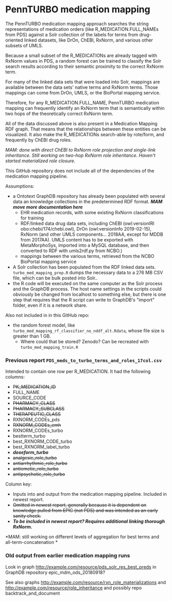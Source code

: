 # PennTURBO medication mapping

The PennTURBO medication mapping approach searches the string representations of medication orders (like R_MEDICATION.FULL_NAMEs from PDS) against a Solr collection of the labels for terms from drug-oriented linked datasets, like DrOn, ChEBI, RxNorm, and various other subsets of UMLS.

Because a small subset of the R_MEDICATIONs are already tagged with RxNorm values in PDS, a random forest can be trained to classify the Solr search results according to their semantic proximity to the correct RxNorm term.

For many of the linked data sets that were loaded into Solr, mappings are available between the data sets' native terms and RxNorm terms.  Those mappings can come from DrOn, UMLS, or the BioPortal mapping service.

Therefore, for any R_MEDICATION.FULL_NAME, PennTURBO medication mapping can frequently identify an RxNorm term that is semantically within two hops of the theoretically correct RxNorm term.

All of the data discussed above is also present in a Medication Mapping RDF graph.  That means that the relationships between these entities can be visualized.  It also make the R_MEDICATIONs search-able by rote/form, and frequently by ChEBI drug roles.

*MAM:  done with direct ChEBI to RxNorm role projection and single-link inheritance.  Still working on two-hop RxNorm role inheritance.  Haven't started materialized role closure.*

This GitHub repository does not include all of the dependencies of the medication mapping pipeline.

Assumptions: 
- a Ontotext GraphDB repository has already been populated with several data an knowledge collections in the predetermined RDF format.  ***MAM move more documentation here***
    - EHR medication records, with some existing RxNorm classifications for training
    - RDF/linked data drug data sets, including ChEBI (owl:versionIRI	obo:chebi/174/chebi.owl), DrOn (owl:versionInfo	2019-02-15), RxNorm (and other UMLS components... 2018AA, except for MDDB from 2017AA).  UMLS content has to be exported with MetaMorphoSys, imported into a MySQL database, and then converted to RDF with umls2rdf.py from NCBO.)
    - mappings between the various terms, retrieved from the NCBO BioPortal mapping service
- A Solr collection has been populated from the RDF linked data sets.  `turbo_med_mapping_prep.R` dumps the necessary data to a 276 MB CSV file, which can be bulk posted into Solr..  
- the R code will be executed on the same computer as the Solr process and the GraphDB process.  The host name settings in the scripts could obviously be changed from localhost to something else, but there is one step that requires that the R script can write to GraphDB's "import" folder, even if it is a network share.


Also not included in in this GitHub repo: 

- the random forest model, like `turbo_med_mapping_rf_classifier_no_nddf_alt.Rdata`, whose file size is greater than 1 GB. 
    - Where could that be stored?  Zenodo?  Can be recreated with `turbo_med_mapping_train.R`

### Previous report `PDS_meds_to_turbo_terms_and_roles_17col.csv`

Intended to contain one row per R_MEDICATION.  It had the following columns:

- ~~PK_MEDICATION_ID~~
- FULL_NAME
- SOURCE_CODE
- ~~PHARMACY_CLASS~~
- ~~PHARMACY_SUBCLASS~~
- ~~THERAPEUTIC_CLASS~~
- RXNORM_CODEs_pds
- ~~RXNORM_CODEs_emh~~
- RXNORM_CODEs_turbo
- bestterm_turbo
- best_RXNORM_CODE_turbo
- best_RXNORM_label_turbo
- ***doseform_turbo***
- ~~analgesic_role_turbo~~
- ~~antiarrhythmic_role_turbo~~
- ~~antiemetic_role_turbo~~
- ~~antipsychotic_role_turbo~~

Column key:
- Inputs into and output from the medication mapping pipeline.  Included in newest report.
- ~~Omitted in newest report, generally because it is dependent on knowledge pulled from EPIC (not PDS) and was intended as an early sanity check.~~
- ***To be included in newest report?  Requires additional linking thorough RxNorm.***

*MAM: still working on different levels of aggregation for best terms and all-term-concatenation *

### Old output from earlier medication mapping runs

Look in graph http://example.com/resource/pds_solr_res_best_preds in GraphDB repository epic_mdm_ods_20180918?

See also graphs http://example.com/resource/rxn_role_materializations and http://example.com/resource/role_inheritance and possibly repo backtrack_and_document

